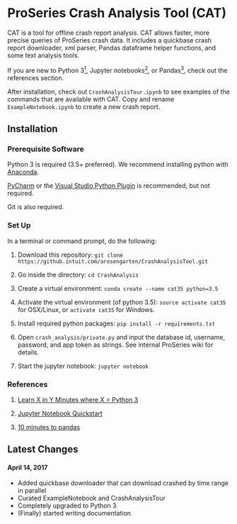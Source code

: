 # ProSeries Crash Analysis Tool (CAT)

CAT is a tool for offline crash report analysis. CAT allows faster, more precise queries of ProSeries crash data.  It includes a quickbase crash report downloader, xml parser, Pandas dataframe helper functions, and some text analysis tools.

If you are new to Python 3[<sup>1</sup>](#1), Jupyter notebooks[<sup>2</sup>](#2), or Pandas[<sup>3</sup>](#3), check out the references section.

After installation, check out `CrashAnalysisTour.ipynb` to see examples of the commands that are available with CAT. Copy and rename `ExampleNotebook.ipynb`
to create a new crash report.

## Installation

### Prerequisite Software

Python 3 is required (3.5+ preferred). We recommend installing python with [Anaconda](https://www.continuum.io/downloads).

[PyCharm](http://jetbrains.com/pycharm) or the [Visual Studio Python Plugin](https://github.com/Microsoft/PTVS/) is recommended, but not required.

Git is also required.

### Set Up
In a terminal or command prompt, do the following:

1. Download this repository: `git clone https://github.intuit.com/arosengarten/CrashAnalysisTool.git`

2. Go inside the directory: `cd CrashAnalysis`

3. Create a virtual environment: `conda create --name cat35 python=3.5`

4. Activate the virtual environment (of python 3.5): `source activate cat35` for OSX/Linux, or `activate cat35` for Windows.

5. Install required python packages: `pip install -r requirements.txt`

6. Open `crash_analysis/private.py` and input the database id, username, password, and app token as strings. See internal ProSeries wiki for details.

7. Start the jupyter notebook: `jupyter notebook`


### References

1. <a name="#1">[Learn X in Y Minutes where X = Python 3](https://learnxinyminutes.com/docs/python3/)</sup>

2. <a name="#2">[Jupyter Notebook Quickstart](https://jupyter.readthedocs.io/en/latest/content-quickstart.html)</sup>

3. <a name="#3">[10 minutes to pandas](http://pandas.pydata.org/pandas-docs/stable/10min.html)</sup>

## Latest Changes

#### April 14, 2017
- Added quickbase downloader that can download crashed by time range in parallel
- Curated ExampleNotebook and CrashAnalysisTour
- Completely upgraded to Python 3
- (Finally) started writing documentation



